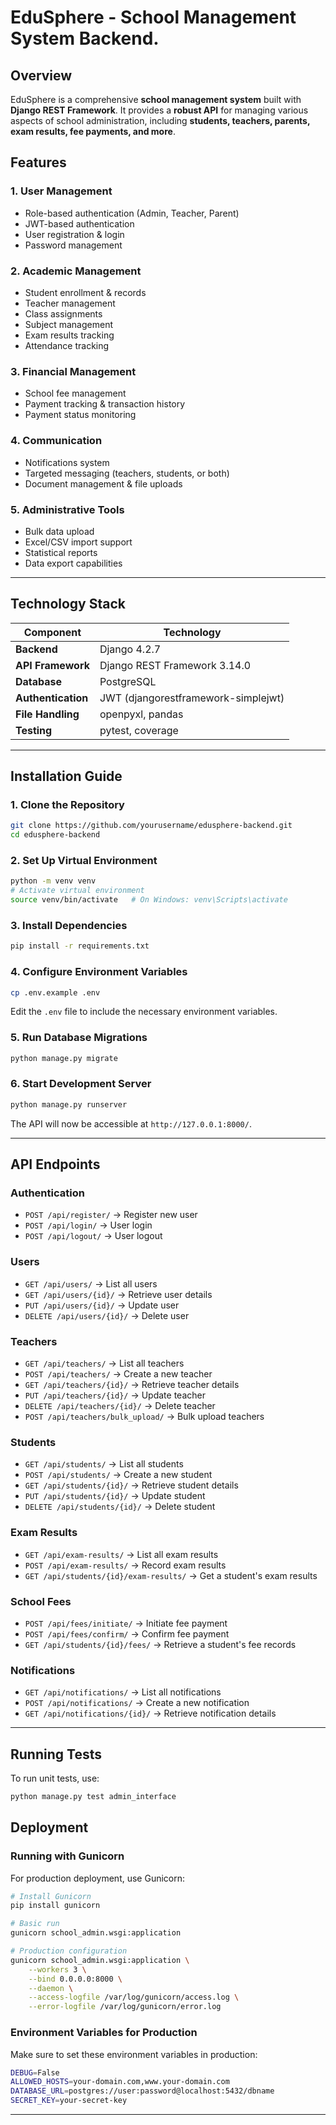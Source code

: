 # **EduSphere - School Management System Backend.**

## **Overview**
EduSphere is a comprehensive **school management system** built with **Django REST Framework**. It provides a **robust API** for managing various aspects of school administration, including **students, teachers, parents, exam results, fee payments, and more**.

## **Features**

### **1. User Management**
- Role-based authentication (Admin, Teacher, Parent)
- JWT-based authentication
- User registration & login
- Password management

### **2. Academic Management**
- Student enrollment & records
- Teacher management
- Class assignments
- Subject management
- Exam results tracking
- Attendance tracking

### **3. Financial Management**
- School fee management
- Payment tracking & transaction history
- Payment status monitoring

### **4. Communication**
- Notifications system
- Targeted messaging (teachers, students, or both)
- Document management & file uploads

### **5. Administrative Tools**
- Bulk data upload
- Excel/CSV import support
- Statistical reports
- Data export capabilities

---

## **Technology Stack**

| **Component**         | **Technology** |
|----------------------|------------------|
| **Backend**          | Django 4.2.7 |
| **API Framework**    | Django REST Framework 3.14.0 |
| **Database**         | PostgreSQL |
| **Authentication**   | JWT (djangorestframework-simplejwt) |
| **File Handling**    | openpyxl, pandas |
| **Testing**         | pytest, coverage |

---

## **Installation Guide**

### **1. Clone the Repository**
```bash
git clone https://github.com/yourusername/edusphere-backend.git
cd edusphere-backend
```

### **2. Set Up Virtual Environment**
```bash
python -m venv venv
# Activate virtual environment
source venv/bin/activate   # On Windows: venv\Scripts\activate
```

### **3. Install Dependencies**
```bash
pip install -r requirements.txt
```

### **4. Configure Environment Variables**
```bash
cp .env.example .env
```
Edit the `.env` file to include the necessary environment variables.

### **5. Run Database Migrations**
```bash
python manage.py migrate
```

### **6. Start Development Server**
```bash
python manage.py runserver
```
The API will now be accessible at `http://127.0.0.1:8000/`.

---

## **API Endpoints**

### **Authentication**
- `POST /api/register/` → Register new user  
- `POST /api/login/` → User login  
- `POST /api/logout/` → User logout  

### **Users**
- `GET /api/users/` → List all users  
- `GET /api/users/{id}/` → Retrieve user details  
- `PUT /api/users/{id}/` → Update user  
- `DELETE /api/users/{id}/` → Delete user  

### **Teachers**
- `GET /api/teachers/` → List all teachers  
- `POST /api/teachers/` → Create a new teacher  
- `GET /api/teachers/{id}/` → Retrieve teacher details  
- `PUT /api/teachers/{id}/` → Update teacher  
- `DELETE /api/teachers/{id}/` → Delete teacher  
- `POST /api/teachers/bulk_upload/` → Bulk upload teachers  

### **Students**
- `GET /api/students/` → List all students  
- `POST /api/students/` → Create a new student  
- `GET /api/students/{id}/` → Retrieve student details  
- `PUT /api/students/{id}/` → Update student  
- `DELETE /api/students/{id}/` → Delete student  

### **Exam Results**
- `GET /api/exam-results/` → List all exam results  
- `POST /api/exam-results/` → Record exam results  
- `GET /api/students/{id}/exam-results/` → Get a student's exam results  

### **School Fees**
- `POST /api/fees/initiate/` → Initiate fee payment  
- `POST /api/fees/confirm/` → Confirm fee payment  
- `GET /api/students/{id}/fees/` → Retrieve a student's fee records  

### **Notifications**
- `GET /api/notifications/` → List all notifications  
- `POST /api/notifications/` → Create a new notification  
- `GET /api/notifications/{id}/` → Retrieve notification details  

---

## **Running Tests**
To run unit tests, use:  
```bash
python manage.py test admin_interface
```

## **Deployment**

### **Running with Gunicorn**
For production deployment, use Gunicorn:

```bash
# Install Gunicorn
pip install gunicorn

# Basic run
gunicorn school_admin.wsgi:application

# Production configuration
gunicorn school_admin.wsgi:application \
    --workers 3 \
    --bind 0.0.0.0:8000 \
    --daemon \
    --access-logfile /var/log/gunicorn/access.log \
    --error-logfile /var/log/gunicorn/error.log
```

### **Environment Variables for Production**
Make sure to set these environment variables in production:
```bash
DEBUG=False
ALLOWED_HOSTS=your-domain.com,www.your-domain.com
DATABASE_URL=postgres://user:password@localhost:5432/dbname
SECRET_KEY=your-secret-key
```

---
